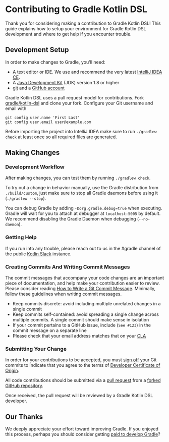 # Contributing to Gradle Kotlin DSL
Thank you for considering making a contribution to Gradle Kotlin DSL! This guide explains how to setup your environment for Gradle Kotlin DSL development and where to get help if you encounter trouble.

## Development Setup
In order to make changes to Gradle, you'll need:

* A text editor or IDE. We use and recommend the very latest [IntelliJ IDEA CE](http://www.jetbrains.com/idea/).
* A [Java Development Kit](http://www.oracle.com/technetwork/java/javase/downloads/index.html) (JDK) version 1.8 or higher
* [git](https://git-scm.com/) and a [GitHub account](https://github.com/join)

Gradle Kotlin DSL uses a pull request model for contributions. Fork [gradle/kotlin-dsl](https://github.com/gradle/kotlin-dsl) and clone your fork. Configure your Git username and email with
```
git config user.name 'First Last'
git config user.email user@example.com
```

Before importing the project into IntelliJ IDEA make sure to run `./gradlew check` at least once so all required files are generated.

## Making Changes

### Development Workflow

After making changes, you can test them by running `./gradlew check`.

To try out a change in behavior manually, use the Gradle distribution from `./build/custom`, just make sure to stop all Gradle daemons before using it (`./gradlew --stop`).

You can debug Gradle by adding `-Dorg.gradle.debug=true` when executing. Gradle will wait for you to attach at debugger at `localhost:5005` by default. We recommend disabling the Gradle Daemon when debugging (`--no-daemon`).

### Getting Help

If you run into any trouble, please reach out to us in the #gradle channel of the public [Kotlin Slack](http://kotlinslackin.herokuapp.com/) instance.

### Creating Commits And Writing Commit Messages

The commit messages that accompany your code changes are an important piece of documentation, and help make your contribution easier to review.
Please consider reading [How to Write a Git Commit Message](http://chris.beams.io/posts/git-commit/). Minimally, follow these guidelines when writing commit messages.

* Keep commits discrete: avoid including multiple unrelated changes in a single commit
* Keep commits self-contained: avoid spreading a single change across multiple commits. A single commit should make sense in isolation
* If your commit pertains to a GitHub issue, include (`See #123`) in the commit message on a separate line
* Please check that your email address matches that on your [CLA](http://gradle.org/cla)

### Submitting Your Change
In order for your contributions to be accepted, you must [sign off](https://git-scm.com/docs/git-commit#git-commit---signoff) your Git commits to indicate that you agree to the terms of [Developer Certificate of Origin](https://developercertificate.org/).

All code contributions should be submitted via a [pull request](https://help.github.com/articles/using-pull-requests) from a [forked GitHub repository](https://help.github.com/articles/fork-a-repo).

Once received, the pull request will be reviewed by a Gradle Kotlin DSL developer.

## Our Thanks
We deeply appreciate your effort toward improving Gradle. If you enjoyed this process, perhaps you should consider getting [paid to develop Gradle](https://gradle.com/careers)? 
